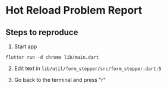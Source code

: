 # Hot Reload Problem Report

## Steps to reproduce

1. Start app

```
flutter run -d chrome lib/main.dart
```

2. Edit text in `lib/util/form_stepper/src/form_stepper.dart:5`

3. Go back to the terminal and press "r"


